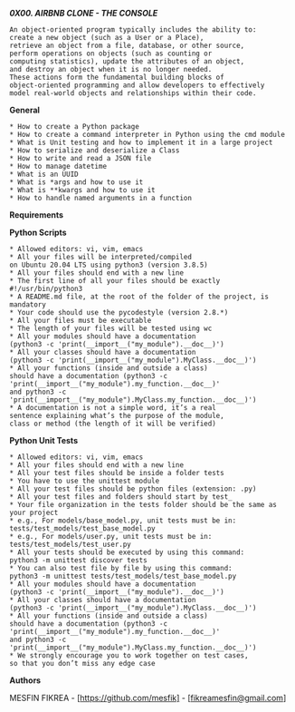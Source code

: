 ***0X00. AIRBNB CLONE - THE CONSOLE***

	An object-oriented program typically includes the ability to:
	create a new object (such as a User or a Place), 
	retrieve an object from a file, database, or other source, 
	perform operations on objects (such as counting or 
	computing statistics), update the attributes of an object, 
	and destroy an object when it is no longer needed. 
	These actions form the fundamental building blocks of 
	object-oriented programming and allow developers to effectively 
	model real-world objects and relationships within their code.

**General**

    * How to create a Python package
    * How to create a command interpreter in Python using the cmd module
    * What is Unit testing and how to implement it in a large project
    * How to serialize and deserialize a Class
    * How to write and read a JSON file
    * How to manage datetime
    * What is an UUID
    * What is *args and how to use it
    * What is **kwargs and how to use it
    * How to handle named arguments in a function
		
**Requirements**

**Python Scripts**

    * Allowed editors: vi, vim, emacs
    * All your files will be interpreted/compiled 
	on Ubuntu 20.04 LTS using python3 (version 3.8.5)
    * All your files should end with a new line
    * The first line of all your files should be exactly #!/usr/bin/python3
    * A README.md file, at the root of the folder of the project, is mandatory
    * Your code should use the pycodestyle (version 2.8.*)
    * All your files must be executable
    * The length of your files will be tested using wc
    * All your modules should have a documentation 
	(python3 -c 'print(__import__("my_module").__doc__)')
    * All your classes should have a documentation 
	(python3 -c 'print(__import__("my_module").MyClass.__doc__)')
    * All your functions (inside and outside a class) 
	should have a documentation (python3 -c 
	'print(__import__("my_module").my_function.__doc__)' 
	and python3 -c 'print(__import__("my_module").MyClass.my_function.__doc__)')
    * A documentation is not a simple word, it’s a real 
	sentence explaining what’s the purpose of the module, 
	class or method (the length of it will be verified)
		
**Python Unit Tests**

    * Allowed editors: vi, vim, emacs
    * All your files should end with a new line
    * All your test files should be inside a folder tests
    * You have to use the unittest module
    * All your test files should be python files (extension: .py)
    * All your test files and folders should start by test_
    * Your file organization in the tests folder should be the same as your project
    * e.g., For models/base_model.py, unit tests must be in: 
	tests/test_models/test_base_model.py
    * e.g., For models/user.py, unit tests must be in: 
	tests/test_models/test_user.py
    * All your tests should be executed by using this command: 
	python3 -m unittest discover tests
    * You can also test file by file by using this command:
	python3 -m unittest tests/test_models/test_base_model.py
    * All your modules should have a documentation 
	(python3 -c 'print(__import__("my_module").__doc__)')
    * All your classes should have a documentation 
	(python3 -c 'print(__import__("my_module").MyClass.__doc__)')
    * All your functions (inside and outside a class) 
	should have a documentation (python3 -c 
	'print(__import__("my_module").my_function.__doc__)' 
	and python3 -c 'print(__import__("my_module").MyClass.my_function.__doc__)')
    * We strongly encourage you to work together on test cases, 
	so that you don’t miss any edge case
		
**Authors**

MESFIN FIKREA - [https://github.com/mesfik] - [fikreamesfin@gmail.com]

